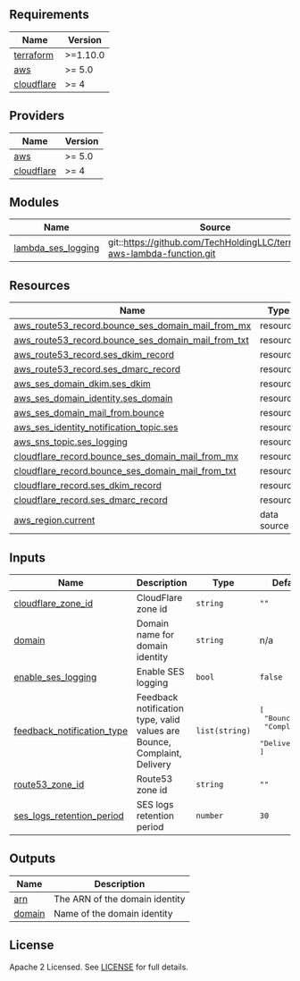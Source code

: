 ## Requirements

| Name | Version |
|------|---------|
| <a name="requirement_terraform"></a> [terraform](#requirement\_terraform) | >=1.10.0 |
| <a name="requirement_aws"></a> [aws](#requirement\_aws) | >= 5.0 |
| <a name="requirement_cloudflare"></a> [cloudflare](#requirement\_cloudflare) | >= 4 |

## Providers

| Name | Version |
|------|---------|
| <a name="provider_aws"></a> [aws](#provider\_aws) | >= 5.0 |
| <a name="provider_cloudflare"></a> [cloudflare](#provider\_cloudflare) | >= 4 |

## Modules

| Name | Source | Version |
|------|--------|---------|
| <a name="module_lambda_ses_logging"></a> [lambda\_ses\_logging](#module\_lambda\_ses\_logging) | git::https://github.com/TechHoldingLLC/terraform-aws-lambda-function.git | v1.0.11 |

## Resources

| Name | Type |
|------|------|
| [aws_route53_record.bounce_ses_domain_mail_from_mx](https://registry.terraform.io/providers/hashicorp/aws/latest/docs/resources/route53_record) | resource |
| [aws_route53_record.bounce_ses_domain_mail_from_txt](https://registry.terraform.io/providers/hashicorp/aws/latest/docs/resources/route53_record) | resource |
| [aws_route53_record.ses_dkim_record](https://registry.terraform.io/providers/hashicorp/aws/latest/docs/resources/route53_record) | resource |
| [aws_route53_record.ses_dmarc_record](https://registry.terraform.io/providers/hashicorp/aws/latest/docs/resources/route53_record) | resource |
| [aws_ses_domain_dkim.ses_dkim](https://registry.terraform.io/providers/hashicorp/aws/latest/docs/resources/ses_domain_dkim) | resource |
| [aws_ses_domain_identity.ses_domain](https://registry.terraform.io/providers/hashicorp/aws/latest/docs/resources/ses_domain_identity) | resource |
| [aws_ses_domain_mail_from.bounce](https://registry.terraform.io/providers/hashicorp/aws/latest/docs/resources/ses_domain_mail_from) | resource |
| [aws_ses_identity_notification_topic.ses](https://registry.terraform.io/providers/hashicorp/aws/latest/docs/resources/ses_identity_notification_topic) | resource |
| [aws_sns_topic.ses_logging](https://registry.terraform.io/providers/hashicorp/aws/latest/docs/resources/sns_topic) | resource |
| [cloudflare_record.bounce_ses_domain_mail_from_mx](https://registry.terraform.io/providers/cloudflare/cloudflare/latest/docs/resources/record) | resource |
| [cloudflare_record.bounce_ses_domain_mail_from_txt](https://registry.terraform.io/providers/cloudflare/cloudflare/latest/docs/resources/record) | resource |
| [cloudflare_record.ses_dkim_record](https://registry.terraform.io/providers/cloudflare/cloudflare/latest/docs/resources/record) | resource |
| [cloudflare_record.ses_dmarc_record](https://registry.terraform.io/providers/cloudflare/cloudflare/latest/docs/resources/record) | resource |
| [aws_region.current](https://registry.terraform.io/providers/hashicorp/aws/latest/docs/data-sources/region) | data source |

## Inputs

| Name | Description | Type | Default | Required |
|------|-------------|------|---------|:--------:|
| <a name="input_cloudflare_zone_id"></a> [cloudflare\_zone\_id](#input\_cloudflare\_zone\_id) | CloudFlare zone id | `string` | `""` | no |
| <a name="input_domain"></a> [domain](#input\_domain) | Domain name for domain identity | `string` | n/a | yes |
| <a name="input_enable_ses_logging"></a> [enable\_ses\_logging](#input\_enable\_ses\_logging) | Enable SES logging | `bool` | `false` | no |
| <a name="input_feedback_notification_type"></a> [feedback\_notification\_type](#input\_feedback\_notification\_type) | Feedback notification type, valid values are Bounce, Complaint, Delivery | `list(string)` | <pre>[<br/>  "Bounce",<br/>  "Complaint",<br/>  "Delivery"<br/>]</pre> | no |
| <a name="input_route53_zone_id"></a> [route53\_zone\_id](#input\_route53\_zone\_id) | Route53 zone id | `string` | `""` | no |
| <a name="input_ses_logs_retention_period"></a> [ses\_logs\_retention\_period](#input\_ses\_logs\_retention\_period) | SES logs retention period | `number` | `30` | no |

## Outputs

| Name | Description |
|------|-------------|
| <a name="output_arn"></a> [arn](#output\_arn) | The ARN of the domain identity |
| <a name="output_domain"></a> [domain](#output\_domain) | Name of the domain identity |

## License

Apache 2 Licensed. See [LICENSE](https://github.com/TechHoldingLLC/terraform-aws-ses/blob/main/LICENSE) for full details.
